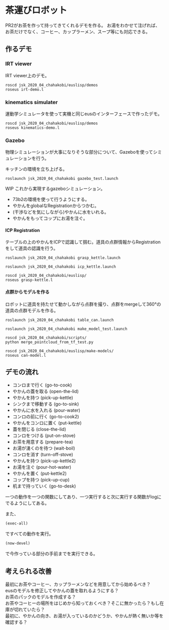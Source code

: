 # 茶運びロボット

PR2がお茶を作って持ってきてくれるデモを作る。
お湯をわかせて注げれば、お茶だけでなく、コーヒー、カップラーメン、スープ等にも対応できる。

## 作るデモ
### IRT viewer  
IRT viewer上のデモ。
```
roscd jsk_2020_04_chahakobi/euslisp/demos
roseus irt-demo.l
```

###  kinematics simulater  
運動学シミュレータを使って実機と同じeusのインターフェースで作ったデモ。
```
roscd jsk_2020_04_chahakobi/euslisp/demos
roseus kinematics-demo.l
```

### Gazebo  
物理シミュレーションが大事になりそうな部分について、Gazeboを使ってシミュレーションを行う。

キッチンの環境を立ち上げる。
```
roslaunch jsk_2020_04_chahakobi gazebo_test.launch
```
WIP これから実現するgazeboシミュレーション。
- 73b2の環境を使って行うようにする。
- やかんをglobalなRegistrationからつかむ。
- (干渉などを気にしながら)やかんに水をいれる。
- やかんをもってコップにお湯を注ぐ。

#### ICP Registration
テーブルの上のやかんをICPで認識して掴む。道具の点群情報からRegistrationをして道具の認識を行う。
```
roslaunch jsk_2020_04_chahakobi grasp_kettle.launch

roslaunch jsk_2020_04_chahakobi icp_kettle.launch

roscd jsk_2020_04_chahakobi/euslisp/
roseus grasp-kettle.l
```

#### 点群からモデルを作る
ロボットに道具を持たせて動かしながら点群を撮り、点群をmergeして360°の道具の点群モデルを作る。
```
roslaunch jsk_2020_04_chahakobi table_can.launch

roslaunch jsk_2020_04_chahakobi make_model_test.launch

roscd jsk_2020_04_chahakobi/scripts/
python merge_pointcloud_from_tf_test.py

roscd jsk_2020_04_chahakobi/euslisp/make-models/
roseus can-model.l
```

## デモの流れ

- コンロまで行く (go-to-cook)
- やかんの蓋を取る (open-the-lid)
- やかんを持つ (pick-up-kettle)
- シンクまで移動する (go-to-sink)
- やかんに水を入れる (pour-water)
- コンロの前に行く (go-to-cook2)
- やかんをコンロに置く (put-kettle)
- 蓋を閉じる (close-the-lid)
- コンロをつける (put-on-stove)
- お茶を用意する (prepare-tea)
- お湯が湧くのを待つ (wait-boil)
- コンロを消す (turn-off-stove)
- やかんを持つ (pick-up-kettle2)
- お湯を注ぐ (pour-hot-water)
- やかんを置く (put-kettle2)
- コップを持つ (pick-up-cup)
- 机まで持っていく (go-to-desk)

一つの動作を一つの関数にしてあり、一つ実行すると次に実行する関数がlogにでるようにしてある。  

また、
```lisp
(exec-all)
```
ですべての動作を実行。
```lisp
(now-devel)
```
で今作っている部分の手前までを実行できる。  

## 考えられる改善
最初にお茶やコーヒー、カップラーメンなどを用意してから始めるべき？  
eusのモデルを修正してやかんの蓋を取れるようにする？  
お茶のパックのモデルを作成する？  
お茶やコーヒーの場所をはじめから知っておくべき？そこに無かったら？もし在庫が切れていたら？  
最初に、やかんの向き、お湯が入っているのかどうか、やかんが熱く無いか等を確認する？  

